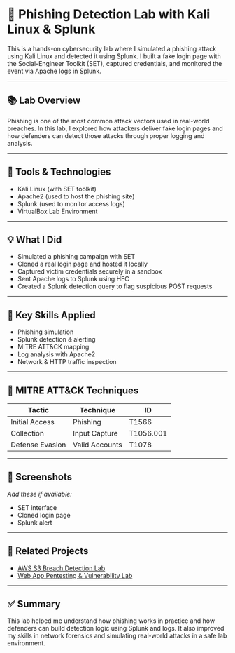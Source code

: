 # 🎣 Phishing Detection Lab with Kali Linux & Splunk

This is a hands-on cybersecurity lab where I simulated a phishing attack using Kali Linux and detected it using Splunk. I built a fake login page with the Social-Engineer Toolkit (SET), captured credentials, and monitored the event via Apache logs in Splunk.

---

## 📚 Lab Overview

Phishing is one of the most common attack vectors used in real-world breaches. In this lab, I explored how attackers deliver fake login pages and how defenders can detect those attacks through proper logging and analysis.

---

## 🔧 Tools & Technologies

- Kali Linux (with SET toolkit)
- Apache2 (used to host the phishing site)
- Splunk (used to monitor access logs)
- VirtualBox Lab Environment

---

## 💡 What I Did

- Simulated a phishing campaign with SET
- Cloned a real login page and hosted it locally
- Captured victim credentials securely in a sandbox
- Sent Apache logs to Splunk using HEC
- Created a Splunk detection query to flag suspicious POST requests

---

## 🎯 Key Skills Applied

- Phishing simulation
- Splunk detection & alerting
- MITRE ATT&CK mapping
- Log analysis with Apache2
- Network & HTTP traffic inspection

---

## 🧠 MITRE ATT&CK Techniques

| Tactic           | Technique         | ID        |
|------------------|-------------------|-----------|
| Initial Access   | Phishing          | T1566     |
| Collection       | Input Capture     | T1056.001 |
| Defense Evasion  | Valid Accounts    | T1078     |

---

## 📸 Screenshots

_Add these if available:_
- SET interface
- Cloned login page
- Splunk alert

---

## 🔗 Related Projects

- [AWS S3 Breach Detection Lab](https://github.com/jmcoded0/AWS-S3-Data-Breach-Simulation-Incident-Response-Lab)
- [Web App Pentesting & Vulnerability Lab](https://github.com/jmcoded0/Web-Application-Pentesting-Vulnerability-Management-Lab)

---

## ✅ Summary

This lab helped me understand how phishing works in practice and how defenders can build detection logic using Splunk and logs. It also improved my skills in network forensics and simulating real-world attacks in a safe lab environment.
